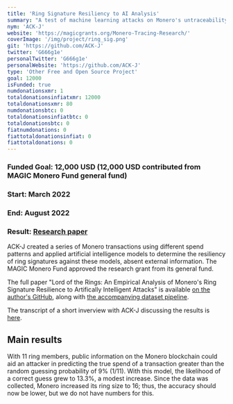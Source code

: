 ```yaml
---
title: 'Ring Signature Resiliency to AI Analysis'
summary: "A test of machine learning attacks on Monero's untraceability."
nym: 'ACK-J'
website: 'https://magicgrants.org/Monero-Tracing-Research/'
coverImage: '/img/project/ring_sig.png'
git: 'https://github.com/ACK-J'
twitter: 'G666g1e'
personalTwitter: 'G666g1e'
personalWebsite: 'https://github.com/ACK-J'
type: 'Other Free and Open Source Project'
goal: 12000
isFunded: true
numdonationsxmr: 1
totaldonationsinfiatxmr: 12000
totaldonationsxmr: 80
numdonationsbtc: 0
totaldonationsinfiatbtc: 0
totaldonationsbtc: 0
fiatnumdonations: 0
fiattotaldonationsinfiat: 0
fiattotaldonations: 0
---
```

### Funded Goal: 12,000 USD (12,000 USD contributed from MAGIC Monero Fund general fund)
### Start: March 2022
### End: August 2022
### Result: [Research paper](https://raw.githubusercontent.com/ACK-J/Monero-Dataset-Pipeline/main/Lord_of_the_Rings__An_Empirical_Analysis_of_Monero_s_Ring_Signature_Resilience_to_Artificially_Intelligent_Attacks.pdf)

ACK-J created a series of Monero transactions using different spend patterns and applied artificial intelligence models to determine the resiliency of ring signatures against these models, absent external information. The MAGIC Monero Fund approved the research grant from its general fund.

The full paper "Lord of the Rings: An Empirical Analysis of Monero's Ring Signature Resilience to Artifically Intelligent Attacks" is available [on the author's GitHub](https://raw.githubusercontent.com/ACK-J/Monero-Dataset-Pipeline/main/Lord_of_the_Rings__An_Empirical_Analysis_of_Monero_s_Ring_Signature_Resilience_to_Artificially_Intelligent_Attacks.pdf), along with [the accompanying dataset pipeline](https://github.com/ACK-J/Monero-Dataset-Pipeline).

The transcript of a short inverview with ACK-J discussing the results is [here](https://magicgrants.org/Monero-Tracing-Research/).

## Main results

With 11 ring members, public information on the Monero blockchain could aid an attacker in predicting the true spend of a transaction greater than the random guessing probability of 9% (1/11). With this model, the likelihood of a correct guess grew to 13.3%, a modest increase. Since the data was collected, Monero increased its ring size to 16; thus, the accuracy should now be lower, but we do not have numbers for this.




